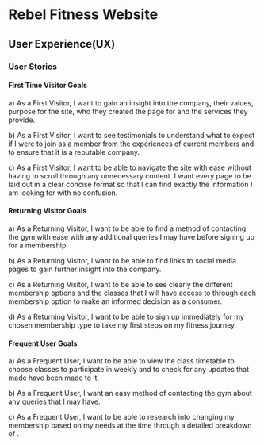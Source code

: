 # Rebel Fitness Website

## User Experience(UX)

### User Stories

#### First Time Visitor Goals

a) As a First Visitor, I want to gain an insight into the company, their values, purpose for the site, who they created the page for and the services they provide.

b) As a First Visitor, I want to see testimonials to understand what to expect if I were to join as a member from the experiences of current members and to ensure that it is a reputable company.

c) As a First Visitor, I want to be able to navigate the site with ease without having to scroll through any unnecessary content. I want every page to be laid out in a clear concise format so that I can find exactly the information I am looking for with no confusion.


#### Returning Visitor Goals

a) As a Returning Visitor, I want to be able to find a method of contacting the gym with ease with any additional queries I may have before signing up for a membership.

b) As a Returning Visitor, I want to be able to find links to social media pages to gain further insight into the company.

c) As a Returning Visitor, I want to be able to see clearly the different membership options and the classes that I will have access to through each membership option to make an informed decision as a consumer.

d) As a Returning Visitor, I want to be able to sign up immediately for my chosen membership type to take my first steps on my fitness journey.


#### Frequent User Goals

a) As a Frequent User, I want to be able to view the class timetable to choose classes to participate in weekly and to check for any updates that made have been made to it.

b) As a Frequent User, I want an easy method of contacting the gym about any queries that I may have.

c) As a Frequent User, I want to be able to research into changing my membership based on my needs at the time through a detailed breakdown of .
